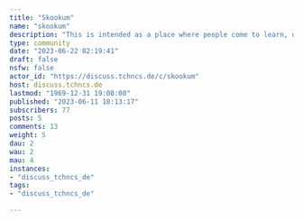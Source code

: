```yaml
---
title: "Skookum" 
name: "skookum"
description: "This is intended as a place where people come to learn, or teach. (Or have a chuckle out in the shop)"
type: community
date: "2023-06-22 02:19:41"
draft: false
nsfw: false
actor_id: "https://discuss.tchncs.de/c/skookum"
host: discuss.tchncs.de
lastmod: "1969-12-31 19:00:00"
published: "2023-06-11 18:13:17"
subscribers: 77
posts: 5
comments: 13
weight: 5
dau: 2
wau: 2
mau: 4
instances:
- "discuss_tchncs_de"
tags: 
- "discuss_tchncs_de"

---
```

